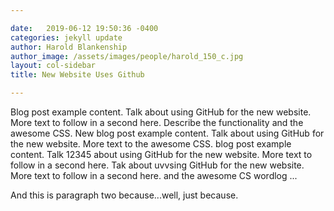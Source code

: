 ```yaml
---

date:   2019-06-12 19:50:36 -0400
categories: jekyll update
author: Harold Blankenship
author_image: /assets/images/people/harold_150_c.jpg
layout: col-sidebar
title: New Website Uses Github

---
```


Blog post example content. Talk about using GitHub for the new website. More text to follow in a second here. Describe the functionality and the awesome CSS. New blog post example content. Talk about using GitHub for the new website. More text to the awesome CSS. blog post example content. Talk 12345 about using GitHub for the new website. More text to follow in a second here. Tak about uvvsing GitHub for the new website. More text to follow in a second here.  and the awesome CS wordlog ... 

And this is paragraph two because...well, just because.

